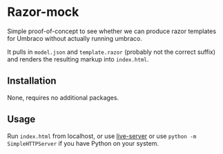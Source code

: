 # Razor-mock

Simple proof-of-concept to see whether we can produce razor templates for Umbraco without actually running umbraco.

It pulls in `model.json` and `template.razor` (probably not the correct suffix) and renders the resulting markup into `index.html`.

## Installation

None, requires no additional packages.

## Usage

Run `index.html` from localhost, or use [live-server](https://github.com/tapio/live-server) or use `python -m SimpleHTTPServer` if you have Python on your system.

